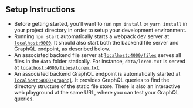 ## Setup Instructions

- Before getting started, you’ll want to run `npm install` or `yarn install` in your project directory in order to setup your development environment.
- Running `npm start` automatically starts a webpack dev server at [`localhost:9000`](localhost:9000). It should also start both the backend file server and GraphQL endpoint, as described below.
- An associated backend file server at [`localhost:4000/files`](localhost:4000/files) serves all files in the `data` folder statically. For instance, `data/lorem.txt` is served at [`localhost:4000/files/lorem.txt`](localhost:4000/files/lorem.txt).
- An associated backend GraphQL endpoint is automatically started at [`localhost:4000/graphql`](localhost:4000/graphql). It provides GraphQL queries to find the directory structure of the static file store. There is also an interactive web playground at the same URL, where you can test your GraphQL queries.
